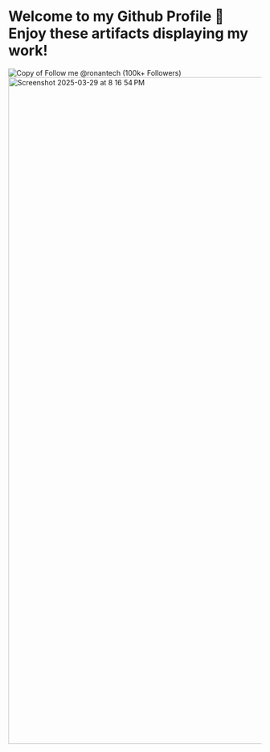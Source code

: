 # Welcome to my Github Profile 👋 Enjoy these artifacts displaying my work! 
![Copy of Follow me @ronantech (100k+ Followers)](https://github.com/user-attachments/assets/96317cde-f9e2-4362-a164-b413a0aea22f)
<img width="1325" alt="Screenshot 2025-03-29 at 8 16 54 PM" src="https://github.com/user-attachments/assets/2cd8ad19-8416-44cc-9ab3-f554b6b1f2b7" />




